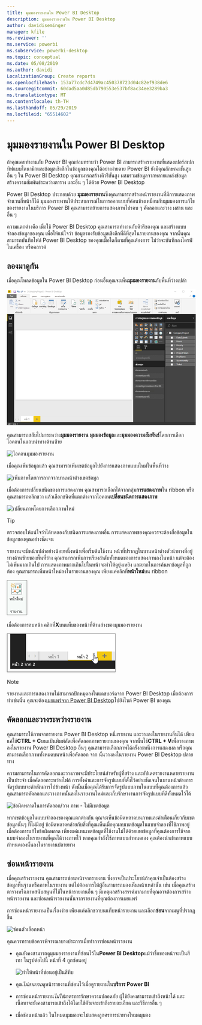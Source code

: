 ```yaml
---
title: มุมมองรายงานใน Power BI Desktop
description: มุมมองรายงานใน Power BI Desktop
author: davidiseminger
manager: kfile
ms.reviewer: ''
ms.service: powerbi
ms.subservice: powerbi-desktop
ms.topic: conceptual
ms.date: 05/08/2019
ms.author: davidi
LocalizationGroup: Create reports
ms.openlocfilehash: 153a77cdc7d4749ac450378723d04c82ef938de6
ms.sourcegitcommit: 60dad5aa0d85db790553e537bf8ac34ee3289ba3
ms.translationtype: MT
ms.contentlocale: th-TH
ms.lasthandoff: 05/29/2019
ms.locfileid: "65514602"
---
```

# <a name="report-view-in-power-bi-desktop"></a>มุมมองรายงานใน Power BI Desktop
ถ้าคุณเคยทำงานกับ Power BI คุณย่อมทราบว่า Power BI สามารถสร้างรายงานที่แสดงเปอร์สเปกทิฟแบบไดนามิกและข้อมูลเชิงลึกในข้อมูลของคุณได้อย่างง่ายดาย Power BI ยังมีคุณลักษณะขั้นสูงอื่น ๆ ใน Power BI Desktop คุณสามารถสร้างคิวรีขั้นสูง ผสมรวมข้อมูลจากหลายแหล่งข้อมูล สร้างความสัมพันธ์ระหว่างตาราง และอื่น ๆ ได้ด้วย Power BI Desktop

Power BI Desktop ประกอบด้วย **มุมมองรายงาน**ซึ่งคุณสามารถสร้างหน้ารายงานที่มีการแสดงภาพจำนวนกี่หน้าก็ได้ มุมมองรายงานให้ประสบการณ์ในการออกแบบที่ค่อนข้างเหมือนกับมุมมองการแก้ไขของรายงานในบริการ Power BI คุณสามารถย้ายการแสดงภาพไปรอบ ๆ คัดลอกและวาง ผสาน และอื่น ๆ

ความแตกต่างคือ เมื่อใช้ Power BI Desktop คุณสามารถทำงานกับคิวรีของคุณ และสร้างแบบจำลองข้อมูลของคุณ เพื่อให้แน่ใจว่า ข้อมูลรองรับข้อมูลเชิงลึกที่ดีที่สุดในรายงานของคุณ จากนั้นคุณสามารถบันทึกไฟล์ Power BI Desktop ของคุณเมื่อใดก็ตามที่คุณต้องการ ไม่ว่าจะบันทึกลงไดรฟ์ในเครื่อง หรือคลาวด์

## <a name="lets-take-a-look"></a>ลองมาดูกัน
เมื่อคุณโหลดข้อมูลใน Power BI Desktop ก่อนอื่นคุณจะเห็น**มุมมองรายงาน**กับพื้นที่ว่างเปล่า

![Power BI Desktop](media/desktop-report-view/pbi_reportviewinpbidesigner_reportview.png)

คุณสามารถสลับไปมาระหว่าง**มุมมองรายงาน** **มุมมองข้อมูล**และ**มุมมองความสัมพันธ์**โดยการเลือกไอคอนในแถบนำทางด้านซ้าย

![ไอคอนมุมมองรายงาน](media/desktop-report-view/pbi_reportviewinpbidesigner_changeview.png)

เมื่อคุณเพิ่มข้อมูลแล้ว คุณสามารถเพิ่มเขตข้อมูลไปยังการแสดงภาพแบบใหม่ในพื้นที่ว่าง

![เพิ่มภาพโดยการลากจากบานหน้าต่างเขตข้อมูล](media/desktop-report-view/pbid_reportview_addvis.gif)

เมื่อต้องการเปลี่ยนชนิดของการแสดงภาพ คุณสามารถเลือกได้จากกลุ่ม**การแสดงภาพ**ใน ribbon หรือคุณสามารถคลิกขวา แล้วเลือกชนิดที่แตกต่างจากไอคอน**เปลี่ยนชนิดการแสดงภาพ**

![เปลี่ยนภาพโดยการเลือกภาพใหม่](media/desktop-report-view/pbid_reportview_changevis.gif)

> [!TIP]
> ตรวจสอบให้แน่ใจว่าได้ทดลองกับชนิดการแสดงภาพอื่น การแสดงภาพของคุณควรจะต้องสื่อข้อมูลในข้อมูลของคุณอย่างชัดเจน

รายงานจะมีหน้าเปล่าอย่างน้อยหนึ่งหน้าเพื่อเริ่มต้นใช้งาน หน้าที่ปรากฏในบานหน้าต่างตัวนำทางที่อยู่ทางด้านซ้ายของพื้นที่ว่าง คุณสามารถเพิ่มการเรียงลำดับทั้งหมดของการแสดงภาพลงในหน้า แต่จะต้องไม่เพิ่มมากเกินไป การแสดงภาพมากเกินไปในหน้าจะทำให้ดูยุ่งเหยิง และยากในการค้นหาข้อมูลที่ถูกต้อง คุณสามารถเพิ่มหน้าใหม่ลงในรายงานของคุณ เพียงแค่คลิกที่**หน้าใหม่**บน ribbon

![ไอคอนหน้าใหม่](media/desktop-report-view/pbidesignerreportviewnewpage.png)

เมื่อต้องการลบหน้า คลิกที่**X**บนแท็บของหน้าที่ด้านล่างของมุมมองรายงาน

![เพิ่มหน้าในรายงาน](media/desktop-report-view/pbi_reportviewinpbidesigner_deletepage.png)

> [!NOTE]
> รายงานและการแสดงภาพไม่สามารถปักหมุดลงในแดชบอร์ดจาก Power BI Desktop เมื่อต้องการทำเช่นนั้น คุณจะต้อง[เผยแพร่จาก Power BI Desktop](desktop-upload-desktop-files.md)ไปยังไซต์ Power BI ของคุณ

## <a name="copy-and-paste-between-reports"></a>คัดลอกและวางระหว่างรายงาน

คุณสามารถใช้ภาพจากรายงาน Power BI Desktop หนึ่งรายงาน และวางลงในรายงานอื่นได้ เพียงแค่ใช้**CTRL + C**บนแป้นพิมพ์ลัดเพื่อคัดลอกภาพรายงานของคุณ จากนั้นใช้**CTRL + V**เพื่อวางภาพลงในรายงาน Power BI Desktop อื่นๆ คุณสามารถเลือกภาพได้ครั้งละหนึ่งการแสดงผล หรือคุณสามารถเลือกภาพทั้งหมดบนหน้าเพื่อคัดลอก จาก นั้นวางลงในรายงาน Power BI Desktop ปลายทาง 

ความสามารถในการคัดลอกและวางภาพจะมีประโยชน์สำหรับผู้ที่สร้าง และอัปเดตรายงานหลายรายงานเป็นประจำ เมื่อคัดลอกระหว่างไฟล์ การตั้งค่าและการจัดรูปแบบที่ตั้งไว้อย่างชัดเจนในบานหน้าต่างการจัดรูปแบบจะดำเนินการไปข้างหน้า ดังนั้นเมื่อคุณได้รับการจัดรูปแบบภาพในแบบที่คุณต้องการแล้ว คุณสามารถคัดลอกและวางภาพนั้นลงในรายงานใหม่และเก็บรักษางานการจัดรูปแบบที่ดีทั้งหมดไว้ได้

![ข้อผิดพลาดในการคัดลอก/วาง ภาพ - ไม่มีเขตข้อมูล](media/desktop-report-view/report-view_05.png)

หากเขตข้อมูลในแบบจำลองของคุณแตกต่างกัน คุณจะเห็นข้อผิดพลาดบนภาพและคำเตือนเกี่ยวกับเขตข้อมูลนั้นๆ ที่ไม่มีอยู่ ข้อผิดพลาดคล้ายกับสิ่งที่คุณเห็นเมื่อคุณลบเขตข้อมูลในแบบจำลองที่ใช้ภาพอยู่ เมื่อต้องการแก้ไขข้อผิดพลาด เพียงแค่แทนเขตข้อมูลที่ใช้งานไม่ได้ด้วยเขตข้อมูลที่คุณต้องการใช้จากแบบจำลองในรายงานที่คุณได้วางภาพไว้ หากคุณกำลังใช้ภาพแบบกำหนดเอง คุณต้องนำเข้าภาพแบบกำหนดเองนั้นลงในรายงานปลายทาง




## <a name="hide-report-pages"></a>ซ่อนหน้ารายงาน

เมื่อคุณสร้างรายงาน คุณสามารถซ่อนหน้าจากรายงาน ซึ่งอาจเป็นประโยชน์ถ้าคุณจำเป็นต้องสร้างข้อมูลพื้นฐานหรือภาพในรายงาน แต่ไม่ต้องการให้ผู้อื่นสามารถมองเห็นหน้าเหล่านั้น เช่น เมื่อคุณสร้างตารางหรือภาพสนับสนุนที่ใช้ในหน้ารายงานอื่น ๆ มีเหตุผลสร้างสรรค์มากมายที่คุณอาจต้องการสร้างหน้ารายงาน และซ่อนหน้ารายงานนั้นจากรายงานที่คุณต้องการเผยแพร่ 

การซ่อนหน้ารายงานเป็นเรื่องง่าย เพียงแค่คลิกขวาบนแท็บหน้ารายงาน และเลือก**ซ่อน**จากเมนูที่ปรากฏขึ้น

![ซ่อนตัวเลือกหน้า](media/desktop-report-view/report-view_05.png)

คุณควรทราบข้อควรพิจารณาบางประการเมื่อทำการซ่อนหน้ารายงาน

* คุณยังคงสามารถดูมุมมองรายงานที่ซ่อนไว้ใน**Power BI Desktop**แม้ว่าชื่อของหน้าจะเป็นสีเทา ในรูปต่อไปนี้ หน้าที่ 4 ถูกซ่อนอยู่

    ![ทำให้หน้าที่ซ่อนอยู่เป็นสีทึบ](media/desktop-report-view/report-view_06.png)

* คุณ*ไม่สามารถ*ดูหน้ารายงานที่ซ่อนไว้เมื่อดูรายงานใน**บริการ Power BI**

* การซ่อนหน้ารายงาน*ไม่ใช่*มาตรการรักษาความปลอดภัย ผู้ใช้ยังคงสามารถเข้าถึงหน้าได้ และเนื้อหาจะยังคงสามารถเข้าถึงได้โดยใช้ตัวเจาะเข้าถึงรายละเอียด และวิธีการอื่น ๆ

* เมื่อซ่อนหน้าแล้ว ในโหมดมุมมองจะไม่แสดงลูกศรการนำทางโหมดมุมอง

